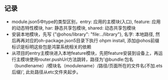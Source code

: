 
## 记录

* module.json5中type的类型区别，entry: 应用的主模块(入口), feature: 应用的动态特性模块, har: 静态共享包模块, shared: 动态共享包模块
* 安装本地模块，先写 {"@ohos/library": "file:../library"}, 名字: 本地路径, 然后再再对应的oh-package.json5目录下执行 ohpm install, 添加@ohos前缀标识是标明这些包是鸿蒙系统相关的依赖
* 从项目的entry主模块进入本地feature模块，先把feature安装到设备上，再运行主模块使用router.pushUrl方法跳转，路径为'@bundle:包名（bundlename）/模块名（modulename）/路径/页面所在的文件名(不加.ets 后缀)', 此处路径从etc文件夹起步。